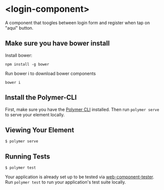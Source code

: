 # \<login-component\>

A component that toogles between login form and register when tap on "aquí" button.

## Make sure you have bower install

Install bower: 
```
npm install -g bower
```
Run bower i to download bower components
```
bower i
```
## Install the Polymer-CLI

First, make sure you have the [Polymer CLI](https://www.npmjs.com/package/polymer-cli) installed. Then run `polymer serve` to serve your element locally.

## Viewing Your Element

```
$ polymer serve
```

## Running Tests

```
$ polymer test
```

Your application is already set up to be tested via [web-component-tester](https://github.com/Polymer/web-component-tester). Run `polymer test` to run your application's test suite locally.
